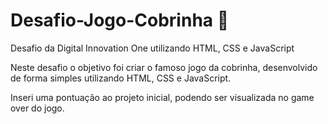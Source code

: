 # Desafio-Jogo-Cobrinha :snake:
Desafio da Digital Innovation One utilizando HTML, CSS e JavaScript

Neste desafio o objetivo foi criar o famoso jogo da cobrinha, desenvolvido de forma simples utilizando HTML, CSS e JavaScript.

Inseri uma pontuação ao projeto inicial, podendo ser visualizada no game over do jogo.